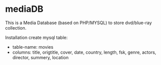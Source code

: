 # mediaDB

This is a Media Database (based on PHP/MYSQL) to store dvd/blue-ray collection.

Installation
create mysql table:
- table-name: movies
- columns: title, origtitle, cover, date, country, length, fsk, genre, actors, director, summery, location
